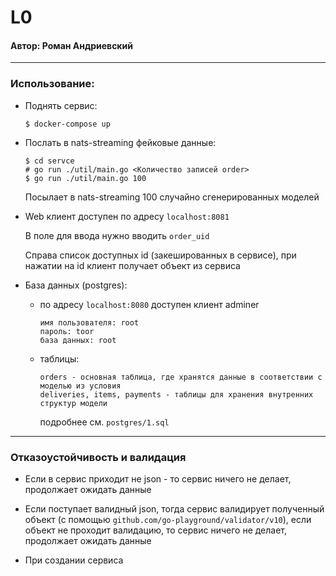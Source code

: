 # L0

#### Автор: Роман Андриевский
---
### Использование:

- Поднять сервис:
    ```
    $ docker-compose up
    ```
- Послать в nats-streaming фейковые данные:
    ```
    $ cd servce
    # go run ./util/main.go <Количество записей order>
    $ go run ./util/main.go 100
    ```
    Посылает в nats-streaming 100 случайно сгенерированных моделей

- Web клиент доступен по адресу ```localhost:8081```
    
    В поле для ввода нужно вводить ```order_uid```

    Справа список доступных id (закешированных в сервисе), при нажатии на id клиент получает объект из сервиса
    
- База данных (postgres): 
    - по адресу ```localhost:8080``` доступен клиент adminer
        ```
        имя пользователя: root
        пароль: toor
        база данных: root
        ```
    - таблицы:
        ```
        orders - основная таблица, где хранятся данные в соответствии с моделью из условия
        deliveries, items, payments - таблицы для хранения внутренних структур модели
        ```

        подробнее см. ```postgres/1.sql```

---

### Отказоустойчивость и валидация

- Если в сервис приходит не json - то сервис ничего не делает, продолжает ожидать данные
- Если поступает валидный json, тогда сервис валидирует полученный объект (с помощью ```github.com/go-playground/validator/v10```), если объект не проходит валидацию, то сервис ничего не делает, продолжает ожидать данные

- При создании сервиса
